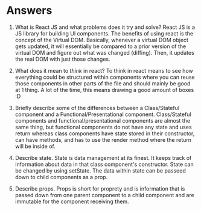 # Answers

1.  What is React JS and what problems does it try and solve?
    React JS is a JS library for building UI components. The benefits of using react is the concept of the Virtual DOM. Basically, whenever a virtual DOM object gets updated,
    it will essentially be compared to a prior version of the virtual DOM and figure out what was changed (diffing). Then, it updates the real DOM with just those changes.

1.  What does it mean to _think_ in react?
    To think in react means to see how everything could be structured within components where you can reuse those components in other parts of the file and should mainly be good at 1 thing. A lot of the time, this means drawing a good amount of boxes :D

1.  Briefly describe some of the differences between a Class/Stateful component and a Functional/Presentational component.
    Class/Stateful components and functional/presentational components are almost the same thing, but functional components do not have any state and uses return whereas class components have state stored in their constructor, can have methods, and has to use the render method where the return will be inside of.

1.  Describe state.
    State is data management at its finest. It keeps track of information about data in that class component's constructor. State can be changed by using setState. The data within state can be passeed down to child components as a prop.

1.  Describe props.
    Props is short for proprety and is information that is passed down from one parent component to a child component and are immutable for the component receiving them.
